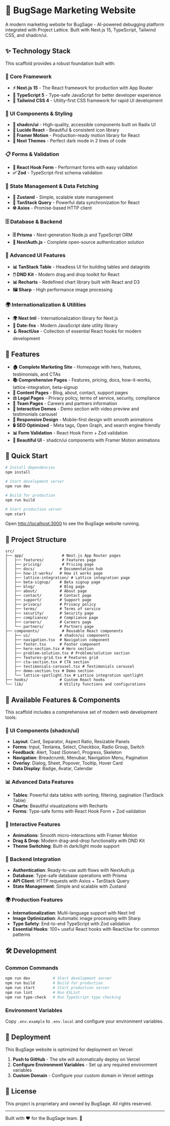 # 🐛 BugSage Marketing Website

A modern marketing website for BugSage - AI-powered debugging platform integrated with Project Lattice. Built with Next.js 15, TypeScript, Tailwind CSS, and shadcn/ui.

## ✨ Technology Stack

This scaffold provides a robust foundation built with:

### 🎯 Core Framework
- **⚡ Next.js 15** - The React framework for production with App Router
- **📘 TypeScript 5** - Type-safe JavaScript for better developer experience
- **🎨 Tailwind CSS 4** - Utility-first CSS framework for rapid UI development

### 🧩 UI Components & Styling
- **🧩 shadcn/ui** - High-quality, accessible components built on Radix UI
- **🎯 Lucide React** - Beautiful & consistent icon library
- **🌈 Framer Motion** - Production-ready motion library for React
- **🎨 Next Themes** - Perfect dark mode in 2 lines of code

### 📋 Forms & Validation
- **🎣 React Hook Form** - Performant forms with easy validation
- **✅ Zod** - TypeScript-first schema validation

### 🔄 State Management & Data Fetching
- **🐻 Zustand** - Simple, scalable state management
- **🔄 TanStack Query** - Powerful data synchronization for React
- **🌐 Axios** - Promise-based HTTP client

### 🗄️ Database & Backend
- **🗄️ Prisma** - Next-generation Node.js and TypeScript ORM
- **🔐 NextAuth.js** - Complete open-source authentication solution

### 🎨 Advanced UI Features
- **📊 TanStack Table** - Headless UI for building tables and datagrids
- **🖱️ DND Kit** - Modern drag and drop toolkit for React
- **📊 Recharts** - Redefined chart library built with React and D3
- **🖼️ Sharp** - High performance image processing

### 🌍 Internationalization & Utilities
- **🌍 Next Intl** - Internationalization library for Next.js
- **📅 Date-fns** - Modern JavaScript date utility library
- **🪝 ReactUse** - Collection of essential React hooks for modern development

## 🎯 Features

- **🏠 Complete Marketing Site** - Homepage with hero, features, testimonials, and CTAs
- **📚 Comprehensive Pages** - Features, pricing, docs, how-it-works, lattice-integration, beta-signup
- **📝 Content Pages** - Blog, about, contact, support pages
- **⚖️ Legal Pages** - Privacy policy, terms of service, security, compliance
- **👥 Team Pages** - Careers and partners information
- **🎨 Interactive Demos** - Demo section with video preview and testimonials carousel
- **📱 Responsive Design** - Mobile-first design with smooth animations
- **🔒 SEO Optimized** - Meta tags, Open Graph, and search engine friendly
- **📊 Form Validation** - React Hook Form + Zod validation
- **🌈 Beautiful UI** - shadcn/ui components with Framer Motion animations

## 🚀 Quick Start

```bash
# Install dependencies
npm install

# Start development server
npm run dev

# Build for production
npm run build

# Start production server
npm start
```

Open [http://localhost:3000](http://localhost:3000) to see the BugSage website running.

## 📁 Project Structure

```
src/
├── app/                 # Next.js App Router pages
│   ├── features/        # Features page
│   ├── pricing/         # Pricing page
│   ├── docs/           # Documentation hub
│   ├── how-it-works/   # How it works page
│   ├── lattice-integration/ # Lattice integration page
│   ├── beta-signup/    # Beta signup page
│   ├── blog/           # Blog page
│   ├── about/          # About page
│   ├── contact/        # Contact page
│   ├── support/        # Support page
│   ├── privacy/        # Privacy policy
│   ├── terms/          # Terms of service
│   ├── security/       # Security page
│   ├── compliance/     # Compliance page
│   ├── careers/        # Careers page
│   └── partners/       # Partners page
├── components/          # Reusable React components
│   ├── ui/             # shadcn/ui components
│   ├── navigation.tsx  # Navigation component
│   ├── footer.tsx      # Footer component
│   ├── hero-section.tsx # Hero section
│   ├── problem-solution.tsx # Problem/solution section
│   ├── features-grid.tsx # Features grid
│   ├── cta-section.tsx # CTA section
│   ├── testimonials-carousel.tsx # Testimonials carousel
│   ├── demo-section.tsx # Demo section
│   └── lattice-spotlight.tsx # Lattice integration spotlight
├── hooks/              # Custom React hooks
└── lib/                # Utility functions and configurations
```

## 🎨 Available Features & Components

This scaffold includes a comprehensive set of modern web development tools:

### 🧩 UI Components (shadcn/ui)
- **Layout**: Card, Separator, Aspect Ratio, Resizable Panels
- **Forms**: Input, Textarea, Select, Checkbox, Radio Group, Switch
- **Feedback**: Alert, Toast (Sonner), Progress, Skeleton
- **Navigation**: Breadcrumb, Menubar, Navigation Menu, Pagination
- **Overlay**: Dialog, Sheet, Popover, Tooltip, Hover Card
- **Data Display**: Badge, Avatar, Calendar

### 📊 Advanced Data Features
- **Tables**: Powerful data tables with sorting, filtering, pagination (TanStack Table)
- **Charts**: Beautiful visualizations with Recharts
- **Forms**: Type-safe forms with React Hook Form + Zod validation

### 🎨 Interactive Features
- **Animations**: Smooth micro-interactions with Framer Motion
- **Drag & Drop**: Modern drag-and-drop functionality with DND Kit
- **Theme Switching**: Built-in dark/light mode support

### 🔐 Backend Integration
- **Authentication**: Ready-to-use auth flows with NextAuth.js
- **Database**: Type-safe database operations with Prisma
- **API Client**: HTTP requests with Axios + TanStack Query
- **State Management**: Simple and scalable with Zustand

### 🌍 Production Features
- **Internationalization**: Multi-language support with Next Intl
- **Image Optimization**: Automatic image processing with Sharp
- **Type Safety**: End-to-end TypeScript with Zod validation
- **Essential Hooks**: 100+ useful React hooks with ReactUse for common patterns

## 🛠️ Development

### Common Commands
```bash
npm run dev          # Start development server
npm run build        # Build for production
npm run start        # Start production server
npm run lint         # Run ESLint
npm run type-check   # Run TypeScript type checking
```

### Environment Variables
Copy `.env.example` to `.env.local` and configure your environment variables.

## 🚀 Deployment

This BugSage website is optimized for deployment on Vercel:

1. **Push to GitHub** - The site will automatically deploy on Vercel
2. **Configure Environment Variables** - Set up any required environment variables
3. **Custom Domain** - Configure your custom domain in Vercel settings

## 📄 License

This project is proprietary and owned by BugSage. All rights reserved.

---

Built with ❤️ for the BugSage team. 🐛
